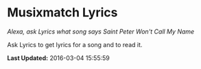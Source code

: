 # Musixmatch Lyrics
*Alexa, ask Lyrics what song says Saint Peter Won't Call My Name*

Ask Lyrics to get lyrics for a song and to read it.

**Last Updated:** 2016-03-04 15:55:59